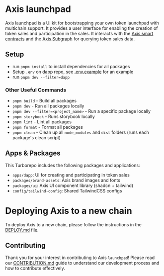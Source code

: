 # Axis launchpad

Axis launchpad is a UI kit for bootstrapping your own token launchpad with multichain support. It provides a user interface for enabling the creation of token sales and participation in the sales. It interacts with the [Axis smart contracts](https://github.com/Axis-Fi/axis-core) and the [Axis Subgraph](https://github.com/Axis-Fi/subgraph) for querying token sales data.

## Setup

- run `pnpm install` to install dependencies for all packages
- Setup `.env` on dapp repo, see [.env.example](./apps/dapp/.env.example) for an example
- run `pnpm dev --filter=dapp`

### Other Useful Commands

- `pnpm build` - Build all packages
- `pnpm dev` - Run all packages locally
- `pnpm dev --filter=<project_name>` - Run a specific package locally
- `pnpm storybook` - Runs storybook locally
- `pnpm lint` - Lint all packages
- `pnpm format` - Format all packages
- `pnpm clean` - Clean up all `node_modules` and `dist` folders (runs each package's clean script)

## Apps & Packages

This Turborepo includes the following packages and applications:

- `apps/dapp`: UI for creating and participating in token sales
- `packages/brand-assets`: Axis brand images and fonts
- `packages/ui`: Axis UI component library (shadcn + tailwind)
- `config/tailwind-config`: Shared TailwindCSS configs

# Deploying Axis to a new chain

To deploy Axis to a new chain, please follow the instructions in the [DEPLOY.md](./DEPLOY.md) file.

## Contributing

Thank you for your interest in contributing to Axis `launchpad`! Please read our [CONTRIBUTION.md](./CONTRIBUTING.md) guide to understand our development process and how to contribute effectively.
